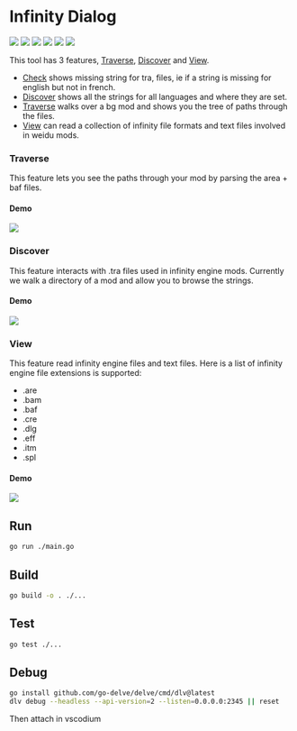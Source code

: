 # Infinity Dialog
![](https://img.shields.io/badge/go-65A2BE2?logo=go&style=for-the-badge&logoColor=grey)
[![](https://img.shields.io/badge/Linux-FCC624?style=for-the-badge&logo=linux&logoColor=black)](https://github.com/dark0dave/infinity_dialog/releases/latest)
[![](https://img.shields.io/badge/Windows-0078D6?&style=for-the-badge&logoColor=white&logo=git-for-windows)](https://github.com/dark0dave/infinity_dialog/releases/latest)
[![](https://img.shields.io/badge/mac%20os-grey?style=for-the-badge&logo=apple&logoColor=white)](https://github.com/dark0dave/infinity_dialog/releases/latest)
[![](https://img.shields.io/github/actions/workflow/status/dark0dave/infinity_dialog/main.yaml?style=for-the-badge)](https://github.com/dark0dave/infinity_dialog/actions/workflows/main.yaml)
[![](https://img.shields.io/github/license/dark0dave/infinity_dialog?style=for-the-badge)](./LICENSE)

This tool has 3 features, [Traverse](#traverse), [Discover](#discover) and [View](#view).

- [Check](#check) shows missing string for tra, files, ie if a string is missing for english but not in french.
- [Discover](#discover) shows all the strings for all languages and where they are set.
- [Traverse](#traverse) walks over a bg mod and shows you the tree of paths through the files.
- [View](#view) can read a collection of infinity file formats and text files involved in weidu mods.

### Traverse

This feature lets you see the paths through your mod by parsing the area + baf files.

#### Demo

![](./docs/traverse.gif)

### Discover

This feature interacts with .tra files used in infinity engine mods. Currently we walk a directory of a mod and allow you to browse the strings.

#### Demo

![](./docs/discover.gif)

### View

This feature read infinity engine files and text files. Here is a list of infinity engine file extensions is supported:
- .are
- .bam
- .baf
- .cre
- .dlg
- .eff
- .itm
- .spl

#### Demo

![](./docs/view.gif)


## Run

```sh
go run ./main.go
```

## Build

```sh
go build -o . ./...
```

## Test

```sh
go test ./...
```

## Debug

```sh
go install github.com/go-delve/delve/cmd/dlv@latest
dlv debug --headless --api-version=2 --listen=0.0.0.0:2345 || reset
```
Then attach in vscodium
